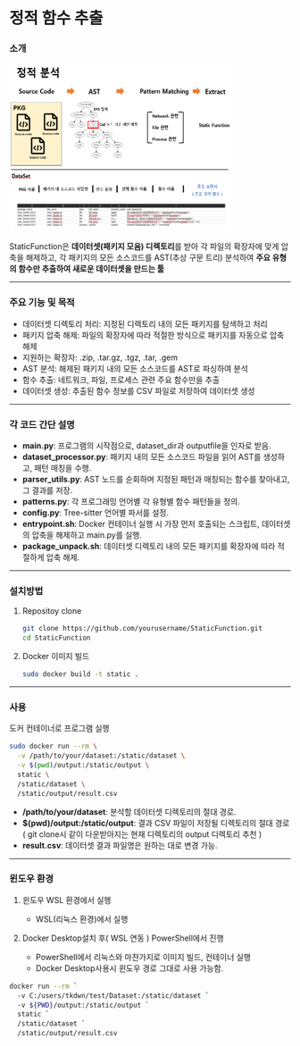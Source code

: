 # 정적 함수 추출 

### 소개
<img src="https://github.com/SJoon99/Static_Function/blob/main/image%20(1).png"  width="400" height="300"/>

StaticFunction은 **데이터셋(패키지 모음) 디렉토리**를 받아 각 파일의 확장자에 맞게 압축을 해제하고, 각 패키지의 모든 소스코드를 AST(추상 구문 트리) 분석하여 **주요 유형의 함수만 추출하여 새로운 데이터셋을 만드는 툴**

---
### 주요 기능 및 목적

- 데이터셋 디렉토리 처리: 지정된 디렉토리 내의 모든 패키지를 탐색하고 처리
- 패키지 압축 해제: 파일의 확장자에 따라 적절한 방식으로 패키지를 자동으로 압축 해제
- 지원하는 확장자: .zip, .tar.gz, .tgz, .tar, .gem
- AST 분석: 해제된 패키지 내의 모든 소스코드를 AST로 파싱하여 분석
- 함수 추출: 네트워크, 파일, 프로세스 관련 주요 함수만을 추출
- 데이터셋 생성: 추출된 함수 정보를 CSV 파일로 저장하여 데이터셋 생성

---
### 각 코드 간단 설명 

- **main.py**: 프로그램의 시작점으로, dataset_dir과 outputfile을 인자로 받음.
- **dataset_processor.py**: 패키지 내의 모든 소스코드 파일을 읽어 AST를 생성하고, 패턴 매칭을 수행.
- **parser_utils.py**: AST 노드를 순회하며 지정된 패턴과 매칭되는 함수를 찾아내고, 그 결과를 저장.
- **patterns.py**: 각 프로그래밍 언어별 각 유형별 함수 패턴들을 정의.
- **config.py**: Tree-sitter 언어별 파서를 설정.
- **entrypoint.sh**: Docker 컨테이너 실행 시 가장 먼저 호출되는 스크립트, 데이터셋의 압축을 해제하고 main.py를 실행.
- **package_unpack.sh**: 데이터셋 디렉토리 내의 모든 패키지를 확장자에 따라 적절하게 압축 해제.

---
### 설치방법

1. Repositoy clone
   
   ```bash
   git clone https://github.com/yourusername/StaticFunction.git
   cd StaticFunction

2. Docker 이미지 빌드
   
   ```bash
   sudo docker build -t static .
---
### 사용
도커 컨테이너로 프로그램 실행
```bash
sudo docker run --rm \
  -v /path/to/your/dataset:/static/dataset \
  -v $(pwd)/output:/static/output \
  static \
  /static/dataset \
  /static/output/result.csv
```
- **/path/to/your/dataset**: 분석할 데이터셋 디렉토리의 절대 경로.
- **$(pwd)/output:/static/output**: 결과 CSV 파일이 저장될 디렉토리의 절대 경로 ( git clone시 같이 다운받아지는 현재 디렉토리의 output 디렉토리 추천 )
- **result.csv**: 데이터셋 결과 파일명은 원하는 대로 변경 가능.

---
### 윈도우 환경
1. 윈도우 WSL 환경에서 실행
   - WSL(리눅스 환경)에서 실행

2. Docker Desktop설치 후( WSL 연동 ) PowerShell에서 진행
   - PowerShell에서 리눅스와 마찬가지로 이미지 빌드, 컨테이너 실행
   - Docker Desktop사용시 윈도우 경로 그대로 사용 가능함.

```bash
docker run --rm `
  -v C:/users/tkdwn/test/Dataset:/static/dataset `
  -v ${PWD}/output:/static/output `
  static `
  /static/dataset `
  /static/output/result.csv
```
   

